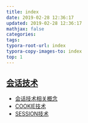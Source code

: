 ```yaml
---
title: index
date: 2019-02-28 12:36:17
updated: 2019-02-28 12:36:17 
mathjax: false
categories: 
tags:
typora-root-url: index
typora-copy-images-to: index
top: 1
---
```



## [会话技术](会话技术.md)

* [会话技术相关概念](会话技术.md)
* [COOKIE技术](会话技术.md)
* [SESSION技术](会话技术.md)

